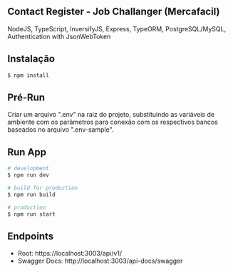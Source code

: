 ## Contact Register - Job Challanger (Mercafacil)

NodeJS, TypeScript, InversifyJS, Express, TypeORM, PostgreSQL/MySQL, Authentication with JsonWebToken

## Instalação

```bash
$ npm install
```

## Pré-Run

Criar um arquivo ".env" na raiz do projeto, substituindo as variáveis de ambiente com os parâmetros para conexão com os respectivos bancos baseados no arquivo ".env-sample".

## Run App

```bash
# development
$ npm run dev

# build for production
$ npm run build

# production
$ npm run start
```

## Endpoints
- Root: https://localhost:3003/api/v1/
- Swagger Docs: http://localhost:3003/api-docs/swagger